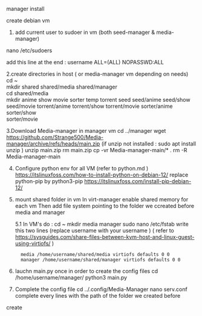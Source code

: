 manager install

create debian vm

1. add current user to sudoer in vm (both seed-manager & media-manager)

nano /etc/sudoers

add this line at the end :
username ALL=(ALL) NOPASSWD:ALL

2.create directories in host ( or media-manager vm depending on needs) <br>
cd ~ <br>
mkdir shared shared/media shared/manager <br>
cd shared/media <br>
mkdir anime show movie sorter temp torrent seed seed/anime seed/show seed/movie torrent/anime torrent/show torrent/movie sorter/anime sorter/show <br>sorter/movie<br>

3.Download Media-manager in manager vm
cd ../manager
wget https://github.com/Strange500/Media-manager/archive/refs/heads/main.zip
(if unzip not installed : sudo apt install unzip )
unzip main.zip
rm main.zip
cp -vr Media-manager-main/* .
rm -R Media-manager-main

4. Configure python env for all VM (refer to python.md ) 
   https://itslinuxfoss.com/how-to-install-python-on-debian-12/
   replace python-pip by python3-pip
   https://itslinuxfoss.com/install-pip-debian-12/

5. mount shared folder in vm
   In virt-manager enable shared memory for each vm
   Then add file system pointing to the folder we ccreated before media and manager

   5.1
     In VM's do :
       cd ~
       mkdir media manager
       sudo nano /etc/fstab
       write this two lines (replace username with your username ) ( refer to https://sysguides.com/share-files-between-kvm-host-and-linux-guest-using-virtiofs/ ) 

         media /home/username/shared/media virtiofs defaults 0 0
         manager /home/username/shared/manager virtiofs defaults 0 0
6. lauchn main.py once in order to create the config files
      cd /home/username/manager/
      python3 main.py

7. Complete the config file
      cd ../.config/Media-Manager
      nano serv.conf
      complete every lines with the path of the folder we created before










create
